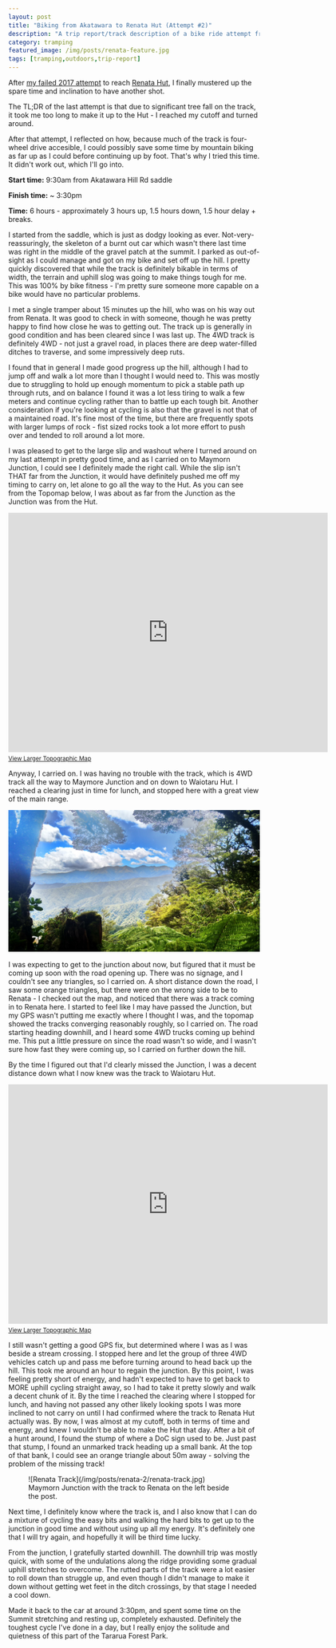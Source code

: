 ```yaml
---
layout: post
title: "Biking from Akatawara to Renata Hut (Attempt #2)"
description: "A trip report/track description of a bike ride attempt from the Akatawara Hill Road Summit to Renata Hut."
category: tramping
featured_image: /img/posts/renata-feature.jpg
tags: [tramping,outdoors,trip-report]
---
```


After [my failed 2017 attempt](https://www.joshmcarthur.com/tramping/2017/07/25/akatarawa-summit-to-renata.html) to reach 
[Renata
Hut](https://www.doc.govt.nz/parks-and-recreation/places-to-go/wellington-kapiti/places/tararua-forest-park/things-to-do/huts/renata-hut/),
I finally mustered up the spare time and inclination to have another shot. 

The TL;DR of the last attempt is that due to significant tree fall on the track, it took me too long
to make it up to the Hut - I reached my cutoff and turned around. 

After that attempt, I reflected on how, because much of the track is four-wheel drive accesible, I
could possibly save some time by mountain biking as far up as I could before continuing up by foot.
That's why I tried this time. It didn't work out, which I'll go into.

**Start time:** 9:30am from Akatawara Hill Rd saddle

**Finish time:** ~ 3:30pm

**Time:** 6 hours - approximately 3 hours up, 1.5 hours down, 1.5 hour delay + breaks.

I started from the saddle, which is just as dodgy looking as ever. Not-very-reassuringly, the
skeleton of a burnt out car which wasn't there last time was right in the middle of the gravel patch
at the summit. I parked as out-of-sight as I could manage and got on my bike and set off up the
hill. I pretty quickly discovered that while the track is definitely bikable in terms of width, the
terrain and uphill slog was going to make things tough for me. This was 100% by bike fitness - I'm
pretty sure someone more capable on a bike would have no particular problems.

I met a single tramper about 15 minutes up the hill, who was on his way out from Renata. It was good
to check in with someone, though he was pretty happy to find how close he was to getting out. The
track up is generally in good condition and has been cleared since I was last up. The 4WD track is
definitely 4WD - not just a gravel road, in places there are deep water-filled ditches to traverse,
and some impressively deep ruts. 

I found that in general I made good progress up the hill, although I had to jump off and walk a lot
more than I thought I would need to. This was mostly due to struggling to hold up enough momentum to
pick a stable path up through ruts, and on balance I found it was a lot less tiring to walk a few
meters and continue cycling rather than to battle up each tough bit. Another consideration if you're
looking at cycling is also that the gravel is not that of a maintained road. It's fine most of the
time, but there are frequently spots with larger lumps of rock - fist sized rocks took a lot more
effort to push over and tended to roll around a lot more. 

I was pleased to get to the large slip and washout where I turned around on my last attempt in
pretty good time, and as I carried on to Maymorn Junction, I could see I definitely made the right
call. While the slip isn't THAT far from the Junction, it would have definitely pushed me off my
timing to carry on, let alone to go all the way to the Hut.  As you can see from the Topomap below,
I was about as far from the Junction as the Junction was from the Hut.

<iframe width="640" height="480" frameborder="0" scrolling="no" marginheight="0" marginwidth="0" src="http://www.topomap.co.nz/NZTopoMapEmbedded?v=2&ll=-40.967164,175.147133&z=14&pin=1"></iframe><br /><small><a href="http://www.topomap.co.nz/NZTopoMap?v=2&ll=-40.967164,175.147133&z=14&pin=1" style="text-align:left">View Larger Topographic Map</a></small>

Anyway, I carried on. I was having no trouble with the track, which is 4WD track all the way to
Maymore Junction and on down to Waiotaru Hut. I reached a clearing just in time for lunch, and
stopped here with a great view of the main range.

![View of the main range](/img/posts/renata-2/junction.jpg)

I was expecting to get to the junction about now, but figured that it must be coming up soon with
the road opening up. There was no signage, and I couldn't see any triangles, so I carried on. A
short distance down the road, I saw some orange triangles, but there were on the wrong side to be to
Renata - I checked out the map, and noticed that there was a track coming in to Renata here. I
started to feel like I may have passed the Junction, but my GPS wasn't putting me exactly where I
thought I was, and the topomap showed the tracks converging reasonably roughly, so I carried on. The
road starting heading downhill, and I heard some 4WD trucks coming up behind me. This put a little
pressure on since the road wasn't so wide, and I wasn't sure how fast they were coming up, so I
carried on further down the hill.

By the time I figured out that I'd clearly missed the Junction, I was a decent distance down what I
now knew was the track to Waiotaru Hut.

<iframe width="640" height="480" frameborder="0" scrolling="no" marginheight="0" marginwidth="0" src="http://www.topomap.co.nz/NZTopoMapEmbedded?v=2&ll=-40.9535,175.165765&z=15&pin=1"></iframe><br /><small><a href="http://www.topomap.co.nz/NZTopoMap?v=2&ll=-40.9535,175.165765&z=15&pin=1" style="text-align:left">View Larger Topographic Map</a></small>

I still wasn't getting a good GPS fix, but determined where I was as I was beside a stream crossing.
I stopped here and let the group of three 4WD vehicles catch up and pass me before turning around to
head back up the hill. This took me around an hour to regain the junction. By this point, I was
feeling pretty short of energy, and hadn't expected to have to get back to MORE uphill cycling
straight away, so I had to take it pretty slowly and walk a decent chunk of it. By the time I
reached the clearing where I stopped for lunch, and having not passed any other likely looking spots
I was more inclined to not carry on until I had confirmed where the track to Renata Hut actually was. 
By now, I was almost at my cutoff, both in terms of time and energy, and knew I wouldn't be
able to make the Hut that day. After a bit of a hunt around, I found the stump of where a DoC
sign used to be. Just past that stump, I found an unmarked track heading up a small bank. At the
top of that bank, I could see an orange triangle about 50m away - solving the problem of the
missing track!

<figure>
  ![Renata Track](/img/posts/renata-2/renata-track.jpg)
  <figcaption>Maymorn Junction with the track to Renata on the left beside the post.</figcaption>
</figure>

Next time, I definitely know where the track is, and I also know that I can do a mixture of cycling
the easy bits and walking the hard bits to get up to the junction in good time and without using up
all my energy. It's definitely one that I will try again, and hopefully it will be third time lucky. 

From the junction, I gratefully started downhill. The downhill trip was mostly quick, with some of
the undulations along the ridge providing some gradual uphill stretches to overcome. The rutted
parts of the track were a lot easier to roll down than struggle up, and even though I didn't manage
to make it down without getting wet feet in the ditch crossings, by that stage I needed a cool down. 

Made it back to the car at around 3:30pm, and spent some time on the Summit stretching and resting
up, completely exhausted. Definitely the toughest cycle I've done in a day, but I really enjoy the
solitude and quietness of this part of the Tararua Forest Park.





